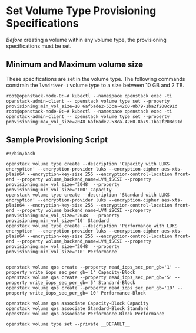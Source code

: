 # Set Volume Type Provisioning Specifications

*Before* creating a volume within any volume type, the provisioning specifications must be set.

## Minimum and Maximum volume size

These specifications are set in the volume type. The following commands constrain the `lvmdriver-1` volume type to a size between 10 GB and 2 TB.

``` shell
root@openstack-node-0:~# kubectl --namespace openstack exec -ti openstack-admin-client -- openstack volume type set --property provisioning:min_vol_size=10 6af6ade2-53ca-4260-8b79-1ba2f208c91d
root@openstack-node-0:~# kubectl --namespace openstack exec -ti openstack-admin-client -- openstack volume type set --property provisioning:max_vol_size=2048 6af6ade2-53ca-4260-8b79-1ba2f208c91d
```

## Sample Provisioning Script

``` shell
#!/bin/bash

openstack volume type create --description 'Capacity with LUKS encryption' --encryption-provider luks --encryption-cipher aes-xts-plain64 --encryption-key-size 256 --encryption-control-location front-end --property volume_backend_name=LVM_iSCSI --property provisioning:max_vol_size='2048' --property provisioning:min_vol_size='100' Capacity
openstack volume type create --description 'Standard with LUKS encryption' --encryption-provider luks --encryption-cipher aes-xts-plain64 --encryption-key-size 256 --encryption-control-location front-end --property volume_backend_name=LVM_iSCSI --property provisioning:max_vol_size='2048' --property provisioning:min_vol_size='10' Standard
openstack volume type create --description 'Performance with LUKS encryption' --encryption-provider luks --encryption-cipher aes-xts-plain64 --encryption-key-size 256 --encryption-control-location front-end --property volume_backend_name=LVM_iSCSI --property provisioning:max_vol_size='2048' --property provisioning:min_vol_size='10' Performance


openstack volume qos create --property read_iops_sec_per_gb='1' --property write_iops_sec_per_gb='1' Capacity-Block
openstack volume qos create --property read_iops_sec_per_gb='5' --property write_iops_sec_per_gb='5' Standard-Block
openstack volume qos create --property read_iops_sec_per_gb='10' --property write_iops_sec_per_gb='10' Performance-Block

openstack volume qos associate Capacity-Block Capacity
openstack volume qos associate Standard-Block Standard
openstack volume qos associate Performance-Block Performance

openstack volume type set --private __DEFAULT__
```
